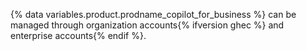 {% data variables.product.prodname_copilot_for_business %} can be managed through organization accounts{% ifversion ghec %} and enterprise accounts{% endif %}. 